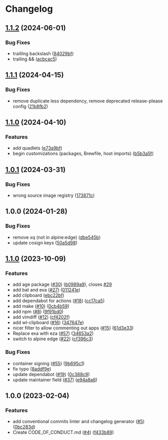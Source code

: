 # Changelog

## [1.1.2](https://github.com/michaelhaaf/boxkits/compare/v1.1.1...v1.1.2) (2024-06-01)


### Bug Fixes

* traililng backslash ([84029bf](https://github.com/michaelhaaf/boxkits/commit/84029bfc35f665e7fcbf9e45b1a631ef23c4132d))
* trailing && ([acbcac5](https://github.com/michaelhaaf/boxkits/commit/acbcac51e6b86e923e9371e2ab056ebdd1a94c30))

## [1.1.1](https://github.com/michaelhaaf/boxkits/compare/v1.1.0...v1.1.1) (2024-04-15)


### Bug Fixes

* remove duplicate less dependency, remove deprecated release-please config ([21b8fb2](https://github.com/michaelhaaf/boxkits/commit/21b8fb2902164063ce46f1af26ad3e32870fc715))

## [1.1.0](https://github.com/michaelhaaf/boxkits/compare/v1.0.1...v1.1.0) (2024-04-10)


### Features

* add quadlets ([e73a9bf](https://github.com/michaelhaaf/boxkits/commit/e73a9bf55e20378be9a6ede97b0689f1d2a3cb7e))
* begin customizations (packages, Brewfile, host imports) ([b5b3a5f](https://github.com/michaelhaaf/boxkits/commit/b5b3a5fc076d388b988b9894fec0ff11eb844275))

## [1.0.1](https://github.com/michaelhaaf/boxkits/compare/v1.0.0...v1.0.1) (2024-03-31)


### Bug Fixes

* wrong source image registry ([173871c](https://github.com/michaelhaaf/boxkits/commit/173871c86bed945ab7e6be1afdfecf9b3771fd88))

## 1.0.0 (2024-01-28)


### Bug Fixes

* remove xq (not in alpine:edge) ([dbe545b](https://github.com/michaelhaaf/ublue-cli/commit/dbe545bee9ce255af85645223c8c2dab5d4c3122))
* update cosign keys ([50a5d98](https://github.com/michaelhaaf/ublue-cli/commit/50a5d984637c42985f9f22ff185724bbf4ad512b))

## [1.1.0](https://github.com/ublue-os/boxkit/compare/v1.0.0...v1.1.0) (2023-10-09)


### Features

* add age package ([#30](https://github.com/ublue-os/boxkit/issues/30)) ([b0989a9](https://github.com/ublue-os/boxkit/commit/b0989a9f791771999c105122b64cbf8687574650)), closes [#29](https://github.com/ublue-os/boxkit/issues/29)
* add bat and exa ([#27](https://github.com/ublue-os/boxkit/issues/27)) ([011241e](https://github.com/ublue-os/boxkit/commit/011241e4ac1fdee5f3fbe8b8321e44ba8a0cb561))
* add clipboard ([ebc22bf](https://github.com/ublue-os/boxkit/commit/ebc22bf72a10043ebec55c285dfe5274f1378cc5))
* add dependabot for actions ([#18](https://github.com/ublue-os/boxkit/issues/18)) ([cc17ca5](https://github.com/ublue-os/boxkit/commit/cc17ca5202c1777d5e64799b00cb235b72027e24))
* add make ([#10](https://github.com/ublue-os/boxkit/issues/10)) ([0cb4b59](https://github.com/ublue-os/boxkit/commit/0cb4b59cdd98c47d2f6bfa21f801b99b045d5e40))
* add npm ([#8](https://github.com/ublue-os/boxkit/issues/8)) ([9f91bd0](https://github.com/ublue-os/boxkit/commit/9f91bd09272617c7b9203014222353265dc24947))
* add vimdiff ([#12](https://github.com/ublue-os/boxkit/issues/12)) ([cf4202f](https://github.com/ublue-os/boxkit/commit/cf4202f76752561d9b926c81933342a119e8a258))
* add wl-clipboard ([#16](https://github.com/ublue-os/boxkit/issues/16)) ([347647e](https://github.com/ublue-os/boxkit/commit/347647ea7f9f7bdb3b42d2a565df866f027a7ade))
* nicer filter to allow commenting out apps ([#15](https://github.com/ublue-os/boxkit/issues/15)) ([61d3e33](https://github.com/ublue-os/boxkit/commit/61d3e330beb9c2a8bd557ef3872aa6595c76b1b2))
* Replace exa with eza ([#57](https://github.com/ublue-os/boxkit/issues/57)) ([34653a2](https://github.com/ublue-os/boxkit/commit/34653a2dde5b4e1cf895a2d65fc9168e064fa224))
* switch to alpine edge ([#22](https://github.com/ublue-os/boxkit/issues/22)) ([cf396c3](https://github.com/ublue-os/boxkit/commit/cf396c369ae8d8bb052df9b0c39d392f61b909ba))


### Bug Fixes

* container signing ([#55](https://github.com/ublue-os/boxkit/issues/55)) ([9b695c1](https://github.com/ublue-os/boxkit/commit/9b695c1a21a94e7b6a40f5175408b8fc650e9413))
* fix typo ([8addf9e](https://github.com/ublue-os/boxkit/commit/8addf9e4499a83b2b9b591e9808470f3e3f6a46e))
* update dependabot ([#19](https://github.com/ublue-os/boxkit/issues/19)) ([0c388c9](https://github.com/ublue-os/boxkit/commit/0c388c958985cdc7d3c2d3de5d6d58de09472edf))
* update maintainer field ([#37](https://github.com/ublue-os/boxkit/issues/37)) ([e94a8a6](https://github.com/ublue-os/boxkit/commit/e94a8a69c34f5692514ebcc8c3ac21e2f33aa947))

## 1.0.0 (2023-02-04)


### Features

* add conventional commits linter and changelog generator ([#5](https://github.com/ublue-os/boxkit/issues/5)) ([0bc283d](https://github.com/ublue-os/boxkit/commit/0bc283d271878071ef50a413bab48f3bfc1ab312))
* Create CODE_OF_CONDUCT.md ([#4](https://github.com/ublue-os/boxkit/issues/4)) ([f433b89](https://github.com/ublue-os/boxkit/commit/f433b89a1ed125c6c0a251c1eec60525cfe35820))
